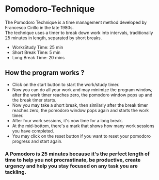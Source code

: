 # Pomodoro-Technique

The Pomodoro Technique is a time management method developed by Francesco Cirillo in the late 1980s.<br />
The technique uses a timer to break down work into intervals, traditionally 25 minutes in length, separated by short breaks.

* Work/Study Time: 25 min
* Short Break Time: 5 min
* Long Break Time: 20 mins

## How the program works ?

* Click on the start button to start the work/study timer.
* Now you can do all your work and may minimize the program window, after the work timer reaches zero, the pomodoro window pops up and the break timer starts.
* Now you may take a short break, then similarly after the break timer reaches zero, the pomodoro window pops again and starts the work timer.
* After four work sessions, it's now time for a long break.
* At the mid-bottom, there's a mark that shows how many work sessions you have completed.
* You may click on the reset button if you want to reset your pomodoro progress and start again.

### A Pomodoro is 25 minutes because it's the perfect length of time to help you not procrastinate, be productive, create urgency and help you stay focused on any task you are tackling.
